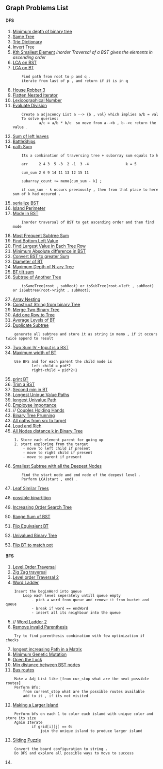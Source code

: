 ## Graph Problems List 

#### DFS
1. [Minimum depth of binary tree](https://leetcode.com/problems/minimum-depth-of-binary-tree/)
2. [Same Tree](https://leetcode.com/problems/same-tree/submissions/)
3. [Trie Dictionary](https://leetcode.com/problems/design-add-and-search-words-data-structure)
4. [Invert Tree](https://leetcode.com/problems/invert-binary-tree/)
5. [Kth Smallest Element](https://leetcode.com/problems/kth-smallest-element-in-a-bst/)
    *Inorder Traversal of a BST gives the elements in ascending order*
6. [LCA on BST](https://leetcode.com/problems/lowest-common-ancestor-of-a-binary-search-tree/submissions/)
7. [LCA on BT](https://leetcode.com/problems/lowest-common-ancestor-of-a-binary-tree/) 
    ```
        Find path from root to p and q .
        iterate from last of p , and return if it is in q 
    ```
8. [House Robber 3](https://leetcode.com/problems/house-robber-iii/)
9. [Flatten Nested Iterator](https://leetcode.com/problems/flatten-nested-list-iterator/)
10. [Lexicographical Number](https://leetcode.com/problems/lexicographical-numbers/)
11. [Evaluate Division](https://leetcode.com/problems/evaluate-division/)
    ```
        Create a adjacency List a --> {b , val} which implies a/b = val 
        To solve queries:
                a/c = a/b * b/c  so move from a-->b , b-->c return the value .
    ````
12. [Sum of left leaves](https://leetcode.com/problems/sum-of-left-leaves)
13. [BattleShips](https://leetcode.com/problems/battleships-in-a-board/submissions/)
14. [path Sum](https://leetcode.com/problems/path-sum-iii/)
    ```
        Its a combination of traversing tree + subarray sum equals to k

        arr     2 4 3  5 -3  2 -1  3 -4                 k = 5

        cum_sum 2 6 9 14 11 13 12 15 11

        subarray_count += memo[cum_sum - k] ;

        if cum_sum - k occurs previously , then from that place to here sum of k had occured .

    ```
15. [serialize BST](https://leetcode.com/problems/serialize-and-deserialize-bst)
16. [Island Perimeter](https://leetcode.com/problems/island-perimeter/submissions/)
17. [Mode in BST](https://leetcode.com/problems/find-mode-in-binary-search-tree)
    ```
        Inorder traversal of BST to get ascending order and then find mode
    ```
18. [Most Frequent Subtree Sum](https://leetcode.com/problems/most-frequent-subtree-sum/)
19. [Find Bottom Left Value](https://leetcode.com/problems/find-bottom-left-tree-value/)
20. [Find Largest Value in Each Tree Row](https://leetcode.com/problems/find-largest-value-in-each-tree-row/)
21. [Minimum Absolute difference in BST](https://leetcode.com/problems/minimum-absolute-difference-in-bst)
22. [Convert BST to greater Sum](https://leetcode.com/problems/convert-bst-to-greater-tree/submissions/)
23. [Diameter of BT](https://leetcode.com/problems/diameter-of-binary-tree/submissions/)
24. [Maximum Depth of N-ary Tree](https://leetcode.com/problems/maximum-depth-of-n-ary-tree/)
25. [BT tilt sum](https://leetcode.com/problems/binary-tree-tilt)
26. [Subtree of Another Tree](https://leetcode.com/problems/subtree-of-another-tree)
    ```
        isSameTree(root , subRoot) or isSubTree(root->left , subRoot) or isSubtree(root->right , subRoot);

    ```
27. [Array Nesting](https://leetcode.com/problems/array-nesting/)
28. [Construct String from binary Tree](https://leetcode.com/problems/construct-string-from-binary-tree/submissions/)
29. [Merge Two Binary Tree](https://leetcode.com/problems/merge-two-binary-trees/)
30. [Add one Row to Tree](https://leetcode.com/problems/add-one-row-to-tree/)
31. [Average Levels of BT](https://leetcode.com/problems/average-of-levels-in-binary-tree/submissions/)
32. [Duplicate Subtree](https://leetcode.com/problems/find-duplicate-subtrees/)
```
    generate all subtree and store it as string in memo , if it occurs twice append to result 
```
33. [Two Sum IV - Input is a BST](https://leetcode.com/problems/two-sum-iv-input-is-a-bst/submissions/)
34. [Maximum width of BT](https://leetcode.com/problems/maximum-width-of-binary-tree/)
```
    Use BFS and for each parent the child node is 
            left-child = pid*2
            right-child = pid*2+1 
```
35. [print BT](https://leetcode.com/problems/print-binary-tree/submissions/)
36. [Trim a BST](https://leetcode.com/problems/trim-a-binary-search-tree/)
37. [Second min in BT](https://leetcode.com/problems/second-minimum-node-in-a-binary-tree)
38. [Longest Unique Value Paths](https://leetcode.com/problems/longest-univalue-path/)
39. [longest Univalue Path](https://leetcode.com/problems/longest-univalue-path/)
40. [Employee Importance](https://leetcode.com/problems/employee-importance)
41. //  [Couples Holding Hands](https://leetcode.com/problems/couples-holding-hands/)
42. [Binary Tree Prunning](https://leetcode.com/problems/binary-tree-pruning)
43. [All paths from src to target](https://leetcode.com/problems/all-paths-from-source-to-target/)
44. [Loud and Rich](https://leetcode.com/problems/loud-and-rich/submissions/)
45. [All Nodes distance k in Binary Tree](https://leetcode.com/problems/all-nodes-distance-k-in-binary-tree/)
```
    1. Store each element parent for going up
    2. start exploring from the target
        - move to left child if present
        - move to right child if present
        - move to parent if present
```
46. [Smallest Subtree with all the Deepest Nodes](https://leetcode.com/problems/smallest-subtree-with-all-the-deepest-nodes/)
    ```
        Find the start node and end node of the deepest level .
        Perform LCA(start , end) .
    ```

47. [Leaf Similar Trees](https://leetcode.com/problems/leaf-similar-trees/submissions/)
48. [possible bipartition](https://leetcode.com/problems/possible-bipartition/submissions/)
49. [Increasing Order Search Tree](https://leetcode.com/problems/increasing-order-search-tree/)
50. [Range Sum of BST](https://leetcode.com/problems/range-sum-of-bst/)
51. [Flip Equivalent BT](https://leetcode.com/problems/flip-equivalent-binary-trees/submissions/)
52. [Univalued Binary Tree](https://leetcode.com/problems/univalued-binary-tree/)
53. [Flip BT to match pot](https://leetcode.com/problems/flip-binary-tree-to-match-preorder-traversal/)


#### BFS
1. [Level Order Traversal](https://leetcode.com/problems/binary-tree-level-order-traversal/submissions/)
2. [Zig Zag traversal](https://leetcode.com/problems/binary-tree-zigzag-level-order-traversal/)
3. [Level order Traversal 2](https://leetcode.com/problems/binary-tree-level-order-traversal-ii/)
4. [Word Ladder](https://leetcode.com/problems/word-ladder/)
```
    Insert the beginWord into queue    
        Loop each level seperately untill queue empty
            - pick a word from queue and remove it from bucket and queue
            - break if word == endWord
            - insert all its neighbour into the queue
```
5. // [Word Ladder 2](https://leetcode.com/problems/word-ladder-ii/)
6. [Remove invalid Parenthesis](https://leetcode.com/problems/remove-invalid-parentheses/submissions/)
```
    Try to find parenthesis combination with few optimization if checks
```
7. [longest increasing Path in a Matrix](https://leetcode.com/problems/longest-increasing-path-in-a-matrix/)
8. [Minimum Genetic Mutation](https://leetcode.com/problems/minimum-genetic-mutation/)
9. [Open the Lock](https://leetcode.com/problems/open-the-lock/)
10. [Min distance between BST nodes](https://leetcode.com/problems/minimum-distance-between-bst-nodes/)
11. [Bus routes](https://leetcode.com/problems/bus-routes/)
```
    Make a Adj List like [from cur_stop what are the next possible routes]
    Perform Bfs:
        from current_stop what are the possible routes available
        add to it , if its not visited

```
12. [Making a Larger Island](https://leetcode.com/problems/making-a-large-island/)
```
    Perform bfs on each 1 to color each island with unique color and store its size
    Again Iterate
            if grid[i][j] == 0:
                join the unique island to produce larger island 
```
13. [Sliding Puzzle](https://leetcode.com/problems/sliding-puzzle/)
```
    Convert the board configuration to string .
    Do BFS and explore all possible ways to move to success
```
14. 